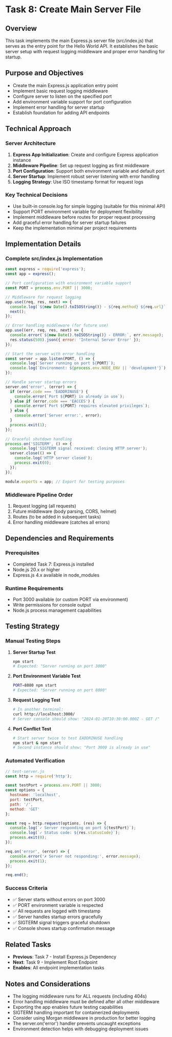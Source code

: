# Task 8: Create Main Server File

## Overview
This task implements the main Express.js server file (src/index.js) that serves as the entry point for the Hello World API. It establishes the basic server setup with request logging middleware and proper error handling for startup.

## Purpose and Objectives
- Create the main Express.js application entry point
- Implement basic request logging middleware
- Configure server to listen on the specified port
- Add environment variable support for port configuration
- Implement error handling for server startup
- Establish foundation for adding API endpoints

## Technical Approach

### Server Architecture
1. **Express App Initialization**: Create and configure Express application instance
2. **Middleware Pipeline**: Set up request logging as first middleware
3. **Port Configuration**: Support both environment variable and default port
4. **Server Startup**: Implement robust server listening with error handling
5. **Logging Strategy**: Use ISO timestamp format for request logs

### Key Technical Decisions
- Use built-in console.log for simple logging (suitable for this minimal API)
- Support PORT environment variable for deployment flexibility
- Implement middleware before routes for proper request processing
- Add graceful error handling for server startup failures
- Keep the implementation minimal per project requirements

## Implementation Details

### Complete src/index.js Implementation
```javascript
const express = require('express');
const app = express();

// Port configuration with environment variable support
const PORT = process.env.PORT || 3000;

// Middleware for request logging
app.use((req, res, next) => {
  console.log(`${new Date().toISOString()} - ${req.method} ${req.url}`);
  next();
});

// Error handling middleware (for future use)
app.use((err, req, res, next) => {
  console.error(`${new Date().toISOString()} - ERROR:`, err.message);
  res.status(500).json({ error: 'Internal Server Error' });
});

// Start the server with error handling
const server = app.listen(PORT, () => {
  console.log(`Server running on port ${PORT}`);
  console.log(`Environment: ${process.env.NODE_ENV || 'development'}`);
});

// Handle server startup errors
server.on('error', (error) => {
  if (error.code === 'EADDRINUSE') {
    console.error(`Port ${PORT} is already in use`);
  } else if (error.code === 'EACCES') {
    console.error(`Port ${PORT} requires elevated privileges`);
  } else {
    console.error('Server error:', error);
  }
  process.exit(1);
});

// Graceful shutdown handling
process.on('SIGTERM', () => {
  console.log('SIGTERM signal received: closing HTTP server');
  server.close(() => {
    console.log('HTTP server closed');
    process.exit(0);
  });
});

module.exports = app; // Export for testing purposes
```

### Middleware Pipeline Order
1. Request logging (all requests)
2. Future middleware (body parsing, CORS, helmet)
3. Routes (to be added in subsequent tasks)
4. Error handling middleware (catches all errors)

## Dependencies and Requirements

### Prerequisites
- Completed Task 7: Express.js installed
- Node.js 20.x or higher
- Express.js 4.x available in node_modules

### Runtime Requirements
- Port 3000 available (or custom PORT via environment)
- Write permissions for console output
- Node.js process management capabilities

## Testing Strategy

### Manual Testing Steps
1. **Server Startup Test**
   ```bash
   npm start
   # Expected: "Server running on port 3000"
   ```

2. **Port Environment Variable Test**
   ```bash
   PORT=8080 npm start
   # Expected: "Server running on port 8080"
   ```

3. **Request Logging Test**
   ```bash
   # In another terminal:
   curl http://localhost:3000/
   # Server console should show: "2024-01-20T10:30:00.000Z - GET /"
   ```

4. **Port Conflict Test**
   ```bash
   # Start server twice to test EADDRINUSE handling
   npm start & npm start
   # Second instance should show: "Port 3000 is already in use"
   ```

### Automated Verification
```javascript
// test-server.js
const http = require('http');

const testPort = process.env.PORT || 3000;
const options = {
  hostname: 'localhost',
  port: testPort,
  path: '/',
  method: 'GET'
};

const req = http.request(options, (res) => {
  console.log(`✓ Server responding on port ${testPort}`);
  console.log(`✓ Status code: ${res.statusCode}`);
  process.exit(0);
});

req.on('error', (error) => {
  console.error('✗ Server not responding:', error.message);
  process.exit(1);
});

req.end();
```

### Success Criteria
- ✅ Server starts without errors on port 3000
- ✅ PORT environment variable is respected
- ✅ All requests are logged with timestamp
- ✅ Server handles startup errors gracefully
- ✅ SIGTERM signal triggers graceful shutdown
- ✅ Console shows startup confirmation message

## Related Tasks
- **Previous**: Task 7 - Install Express.js Dependency
- **Next**: Task 9 - Implement Root Endpoint
- **Enables**: All endpoint implementation tasks

## Notes and Considerations
- The logging middleware runs for ALL requests (including 404s)
- Error handling middleware must be defined after all other middleware
- Exporting the app enables future testing capabilities
- SIGTERM handling important for containerized deployments
- Consider using Morgan middleware in production for better logging
- The server.on('error') handler prevents uncaught exceptions
- Environment detection helps with debugging deployment issues